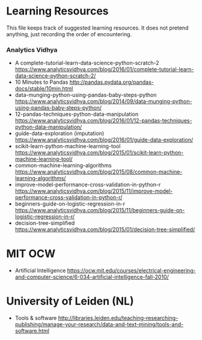# Learning Resources
This file keeps track of suggested learning resources. It does not pretend anything, just recording the order of encountering.

### Analytics Vidhya
* A complete-tutorial-learn-data-science-python-scratch-2 https://www.analyticsvidhya.com/blog/2016/01/complete-tutorial-learn-data-science-python-scratch-2/
* 10 Minutes to Pandas
http://pandas.pydata.org/pandas-docs/stable/10min.html
* data-munging-python-using-pandas-baby-steps-python
https://www.analyticsvidhya.com/blog/2014/09/data-munging-python-using-pandas-baby-steps-python/
* 12-pandas-techniques-python-data-manipulation
https://www.analyticsvidhya.com/blog/2016/01/12-pandas-techniques-python-data-manipulation/
* guide-data-exploration (imputation)
https://www.analyticsvidhya.com/blog/2016/01/guide-data-exploration/
* scikit-learn-python-machine-learning-tool https://www.analyticsvidhya.com/blog/2015/01/scikit-learn-python-machine-learning-tool/
* common-machine-learning-algorithms
https://www.analyticsvidhya.com/blog/2015/08/common-machine-learning-algorithms/
* improve-model-performance-cross-validation-in-python-r
https://www.analyticsvidhya.com/blog/2015/11/improve-model-performance-cross-validation-in-python-r/
* beginners-guide-on-logistic-regression-in-r
https://www.analyticsvidhya.com/blog/2015/11/beginners-guide-on-logistic-regression-in-r/
* decision-tree-simplified
https://www.analyticsvidhya.com/blog/2015/01/decision-tree-simplified/


# MIT OCW
* Artificial Intelligence
https://ocw.mit.edu/courses/electrical-engineering-and-computer-science/6-034-artificial-intelligence-fall-2010/

# University of Leiden (NL)
* Tools & software
http://libraries.leiden.edu/teaching-researching-publishing/manage-your-research/data-and-text-mining/tools-and-software.html
